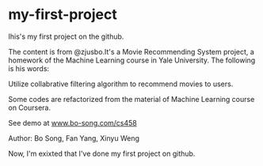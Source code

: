 # my-first-project
Ihis's my first project on the github.

The content is from @zjusbo.It's a Movie Recommending System project, a homework of the Machine Learning course in Yale University.
The following is his words:

Utilize collabrative filtering algorithm to recommend movies to users.

Some codes are refactorized from the material of Machine Learning course on Coursera.

See demo at www.bo-song.com/cs458

Author: Bo Song, Fan Yang, Xinyu Weng

Now, I'm exixted that I've done my first project on github.
